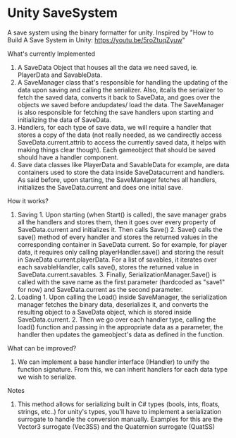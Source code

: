 # Unity SaveSystem
 A save system using the binary formatter for unity. Inspired by  "How to Build A Save System in Unity: https://youtu.be/5roZtuqZyuw"

 What's currently Implemented
  1. A SaveData Object that houses all the data we need saved, ie. PlayerData and SavableData.
  2. A SaveManager class that's responsible for handling the updating of the data upon saving and calling the serializer. Also,   itcalls the serializer to fetch the saved data, converts it back to SaveData, and goes over the objects we saved before andupdates/  load the data.
  The SaveManager is also responsible for fetching the save handlers upon starting and initializing the data of SaveData.
  3. Handlers, for each type of save data, we will require a handler that stores a copy of the data (not really needed, as we   candirectly access SaveData.current.attrib to access the currently saved data, it helps with making things clear though). Each   gameobject that should be saved should have a handler component.
  4. Save data classes like PlayerData and SavableData for example, are data containers used to store the data inside SaveDatacurrent   and handlers.
  As said before, upon starting, the SaveManager fetches all handlers, initializes the SaveData.current and does one initial save.

How it works?
  1. Saving
    1. Upon starting (when Start() is called), the save manager grabs all the handlers and stores them, then it goes over every    property of SaveData.current and initializes it. Then calls Save()
    2. Save() calls the save() method of every handler and stores the returned values in the corresponding container in SaveData    current. So for example, for player data, it requires only calling playerHandler.save() and storing the result in SaveData    current.playerData. For a list of savables, it iterates over each savableHandler, calls save(), stores the returned value in    SaveData.current.savables.
    3. Finally, SerializationManager.Save() is called with the save name as the first parameter (hardcoded as "save1" for now) and    SaveData.current as the second parameter.
  1. Loading
    1. Upon calling the Load() inside SaveManager, the serialization manager fetches the binary data, deserializes it, and converts    the resulting object to a SaveData object, which is stored inside SaveData.current.
    2. Then we go over each handler type,  calling the load() function  and passing in the appropriate data as a parameter, the    handler then updates the gameobject's data as defined in the function.

What can be improved?
  1. We can implement a base handler interface (IHandler) to unify the function signature. From this, we can inherit handlers for  each data type we wish to serialize.
	
Notes
  1. This method allows for serializing built in C# types (bools, ints, floats, strings, etc..) for unity's types, you'll have to  implement a serialization surrogate to handle the conversion manually. Examples for this are the Vector3 surrogate (Vec3SS) and  the Quaternion surrogate (QuatSS)


	







